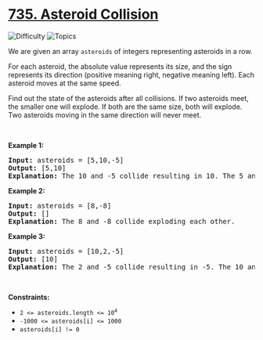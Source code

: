 # [735. Asteroid Collision](https://leetcode.com/problems/asteroid-collision)

![Difficulty](https://img.shields.io/badge/Difficulty-Medium-blue.svg) ![Topics](https://img.shields.io/badge/Topics-Array,%20Stack-orange.svg)
<br/>

<p>We are given an array <code>asteroids</code> of integers representing asteroids in a row.</p>

<p>For each asteroid, the absolute value represents its size, and the sign represents its direction (positive meaning right, negative meaning left). Each asteroid moves at the same speed.</p>

<p>Find out the state of the asteroids after all collisions. If two asteroids meet, the smaller one will explode. If both are the same size, both will explode. Two asteroids moving in the same direction will never meet.</p>

<p>&nbsp;</p>
<p><strong class="example">Example 1:</strong></p>

<pre>
<strong>Input:</strong> asteroids = [5,10,-5]
<strong>Output:</strong> [5,10]
<strong>Explanation:</strong> The 10 and -5 collide resulting in 10. The 5 and 10 never collide.
</pre>

<p><strong class="example">Example 2:</strong></p>

<pre>
<strong>Input:</strong> asteroids = [8,-8]
<strong>Output:</strong> []
<strong>Explanation:</strong> The 8 and -8 collide exploding each other.
</pre>

<p><strong class="example">Example 3:</strong></p>

<pre>
<strong>Input:</strong> asteroids = [10,2,-5]
<strong>Output:</strong> [10]
<strong>Explanation:</strong> The 2 and -5 collide resulting in -5. The 10 and -5 collide resulting in 10.
</pre>

<p>&nbsp;</p>
<p><strong>Constraints:</strong></p>

<ul>
	<li><code>2 &lt;= asteroids.length &lt;= 10<sup>4</sup></code></li>
	<li><code>-1000 &lt;= asteroids[i] &lt;= 1000</code></li>
	<li><code>asteroids[i] != 0</code></li>
</ul>

